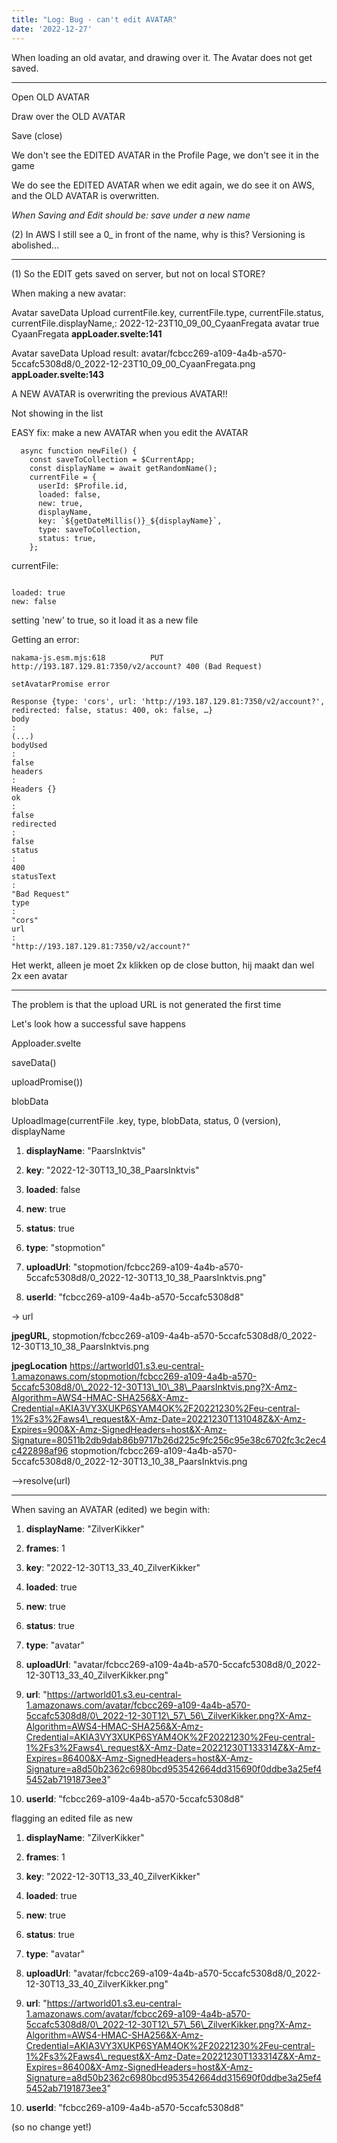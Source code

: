 ```yaml
---
title: "Log: Bug - can't edit AVATAR"
date: '2022-12-27'
---
```


When loading an old avatar, and drawing over it. The Avatar does not get saved.

---

Open OLD AVATAR

Draw over the OLD AVATAR

Save (close)

We don't see the EDITED AVATAR in the Profile Page, we don't see it in the game

We do see the EDITED AVATAR when we edit again, we do see it on AWS, and the OLD AVATAR is overwritten.

_When Saving and Edit should be: save under a new name_

(2) In AWS I still see a 0\_ in front of the name, why is this? Versioning is abolished...

---

(1) So the EDIT gets saved on server, but not on local STORE?

When making a new avatar:

Avatar saveData Upload currentFile.key, currentFile.type, currentFile.status, currentFile.displayName,: 2022-12-23T10_09_00_CyaanFregata avatar true CyaanFregata **appLoader.svelte:141**

Avatar saveData Upload result: avatar/fcbcc269-a109-4a4b-a570-5ccafc5308d8/0_2022-12-23T10_09_00_CyaanFregata.png **appLoader.svelte:143**

A NEW AVATAR is overwriting the previous AVATAR!!

Not showing in the list

EASY fix: make a new AVATAR when you edit the AVATAR

```
  async function newFile() {
    const saveToCollection = $CurrentApp;
    const displayName = await getRandomName();
    currentFile = {
      userId: $Profile.id,
      loaded: false,
      new: true,
      displayName,
      key: `${getDateMillis()}_${displayName}`,
      type: saveToCollection,
      status: true,
    };
```

currentFile:

```

loaded: true
new: false
```

setting 'new' to true, so it load it as a new file

Getting an error:

```
nakama-js.esm.mjs:618          PUT http://193.187.129.81:7350/v2/account? 400 (Bad Request)

setAvatarPromise error

Response {type: 'cors', url: 'http://193.187.129.81:7350/v2/account?', redirected: false, status: 400, ok: false, …}
body
:
(...)
bodyUsed
:
false
headers
:
Headers {}
ok
:
false
redirected
:
false
status
:
400
statusText
:
"Bad Request"
type
:
"cors"
url
:
"http://193.187.129.81:7350/v2/account?"
```

Het werkt, alleen je moet 2x klikken op de close button, hij maakt dan wel 2x een avatar

---

The problem is that the upload URL is not generated the first time

Let's look how a successful save happens

Apploader.svelte

saveData()

uploadPromise())

blobData

UploadImage(currentFile .key, type, blobData, status, 0 (version), displayName

1. **displayName**: "PaarsInktvis"

2. **key**: "2022-12-30T13_10_38_PaarsInktvis"

3. **loaded**: false

4. **new**: true

5. **status**: true

6. **type**: "stopmotion"

7. **uploadUrl**: "stopmotion/fcbcc269-a109-4a4b-a570-5ccafc5308d8/0_2022-12-30T13_10_38_PaarsInktvis.png"

8. **userId**: "fcbcc269-a109-4a4b-a570-5ccafc5308d8"

\-> url

**jpegURL**, stopmotion/fcbcc269-a109-4a4b-a570-5ccafc5308d8/0_2022-12-30T13_10_38_PaarsInktvis.png

**jpegLocation** https://artworld01.s3.eu-central-1.amazonaws.com/stopmotion/fcbcc269-a109-4a4b-a570-5ccafc5308d8/0\_2022-12-30T13\_10\_38\_PaarsInktvis.png?X-Amz-Algorithm=AWS4-HMAC-SHA256&X-Amz-Credential=AKIA3VY3XUKP6SYAM4OK%2F20221230%2Feu-central-1%2Fs3%2Faws4\_request&X-Amz-Date=20221230T131048Z&X-Amz-Expires=900&X-Amz-SignedHeaders=host&X-Amz-Signature=80511b2db9dab86b9717b26d225c9fc256c95e38c6702fc3c2ec4c422898af96 stopmotion/fcbcc269-a109-4a4b-a570-5ccafc5308d8/0_2022-12-30T13_10_38_PaarsInktvis.png

\-->resolve(url)

---

When saving an AVATAR (edited) we begin with:

1. **displayName**: "ZilverKikker"

2. **frames**: 1

3. **key**: "2022-12-30T13_33_40_ZilverKikker"

4. **loaded**: true

5. **new**: true

6. **status**: true

7. **type**: "avatar"

8. **uploadUrl**: "avatar/fcbcc269-a109-4a4b-a570-5ccafc5308d8/0_2022-12-30T13_33_40_ZilverKikker.png"

9. **url**: "https://artworld01.s3.eu-central-1.amazonaws.com/avatar/fcbcc269-a109-4a4b-a570-5ccafc5308d8/0\_2022-12-30T12\_57\_56\_ZilverKikker.png?X-Amz-Algorithm=AWS4-HMAC-SHA256&X-Amz-Credential=AKIA3VY3XUKP6SYAM4OK%2F20221230%2Feu-central-1%2Fs3%2Faws4\_request&X-Amz-Date=20221230T133314Z&X-Amz-Expires=86400&X-Amz-SignedHeaders=host&X-Amz-Signature=a8d50b2362c6980bcd953542664dd315690f0ddbe3a25ef45452ab7191873ee3"

10. **userId**: "fcbcc269-a109-4a4b-a570-5ccafc5308d8"

flagging an edited file as new

1. **displayName**: "ZilverKikker"

2. **frames**: 1

3. **key**: "2022-12-30T13_33_40_ZilverKikker"

4. **loaded**: true

5. **new**: true

6. **status**: true

7. **type**: "avatar"

8. **uploadUrl**: "avatar/fcbcc269-a109-4a4b-a570-5ccafc5308d8/0_2022-12-30T13_33_40_ZilverKikker.png"

9. **url**: "https://artworld01.s3.eu-central-1.amazonaws.com/avatar/fcbcc269-a109-4a4b-a570-5ccafc5308d8/0\_2022-12-30T12\_57\_56\_ZilverKikker.png?X-Amz-Algorithm=AWS4-HMAC-SHA256&X-Amz-Credential=AKIA3VY3XUKP6SYAM4OK%2F20221230%2Feu-central-1%2Fs3%2Faws4\_request&X-Amz-Date=20221230T133314Z&X-Amz-Expires=86400&X-Amz-SignedHeaders=host&X-Amz-Signature=a8d50b2362c6980bcd953542664dd315690f0ddbe3a25ef45452ab7191873ee3"

10. **userId**: "fcbcc269-a109-4a4b-a570-5ccafc5308d8"

(so no change yet!)
